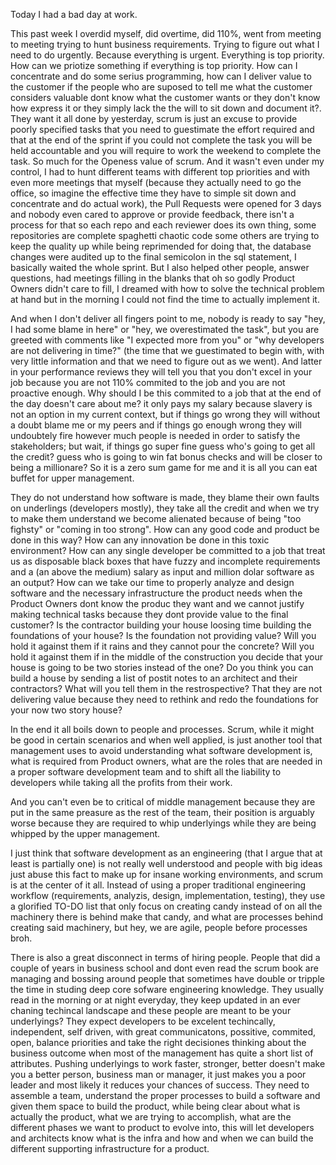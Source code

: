 
Today I had a bad day at work.

This past week I overdid myself, did overtime, did 110%, went from meeting
to meeting trying to hunt business requirements. Trying to figure
out what I need to do urgently. Because everything is urgent.
Everything is top priority. How can we priotize something if
everything is top priority. How can I concentrate and do
some serius programming, how can I deliver value to the customer
if the people who are suposed to tell me what the customer considers valuable
dont know what the customer wants or they don't know how express it or
they simply lack the the will to sit down and document it?.
They want it all done by yesterday,
scrum is just an excuse to provide poorly specified tasks
that you need to guestimate the effort required and that at the end
of the sprint if you could not complete the task you will
be held accountable and you will require to work the weekend to
complete the task. So much for the Openess value of scrum.
And it wasn't even under my control, I had to hunt different
teams with different top priorities and with even more
meetings that myself (because they actually need to go the office,
so imagine the effective time they have to simple sit down
and concentrate and do actual work), the Pull Requests were
opened for 3 days and nobody even cared to approve or provide
feedback, there isn't a process for that so each repo and each reviewer
does its own thing, some repositories are complete spaghetti chaotic code some
others are trying to keep the quality up while being reprimended for doing that,
the database changes were audited up to the final
semicolon in the sql statement, I basically waited the whole sprint.
But I also helped other people, answer questions, had meetings
filling in the blanks that oh so godly Product Owners didn't care to fill,
I dreamed with how to solve the technical problem at hand
but in the morning I could not find the time to actually implement it.

And when I don't deliver all fingers point to me, nobody is ready to say
"hey, I had some blame in here" or "hey, we overestimated the task", but
you are greeted with comments like "I expected more from you" or "why developers are not
delivering in time?" (the time that we guestimated to begin with,
with very little information and that we need to figure out as we went).
And latter in your performance reviews they will tell you that you don't
excel in your job because you are not 110% commited to the job and
you are not proactive enough. Why should I be this commited to a job
that at the end of the day doesn't care about me? it only pays my salary
because slavery is not an option in my current context, but if things
go wrong they will without a doubt blame me or my peers and if things
go enough wrong they will undoubtely fire however much people is needed
in order to satisfy the stakeholders; but wait, if things go super fine
guess who's going to get all the credit? guess who is going to win fat
bonus checks and will be closer to being a millionare? So it is a zero
sum game for me and it is all you can eat buffet for upper management.


They do not understand how software is made, they blame their own faults on
underlings (developers mostly), they take all the credit and when we try
to make them understand we become alienated because of being "too fighsty"
or "coming in too strong". How can any good code and product be done in
this way? How can any innovation be done in this 
toxic environment? How can any single developer be committed to a job
that treat us as disposable black boxes that have fuzzy and incomplete requirements
and a (an above the medium) salary as input and million dolar software as an output?
How can we take our time to properly analyze and design software and
the necessary infrastructure the product needs when the Product Owners dont
know the produc they want and we cannot justify making technical tasks because
they dont provide value to the final customer? Is the contractor building
your house loosing time building the foundations of your house? Is the foundation
not providing value? Will you hold it against them if it rains and they cannot
pour the concrete? Will you hold it against them if in the middle of the construction
you decide that your house is going to be two stories instead of the one?
Do you think you can build a house by sending a list of postit notes to an architect 
and their contractors? What will you tell them in the restrospective? That they are not delivering
value because they need to rethink and redo the foundations for your now two story
house? 

In the end it all boils down to people and processes.
Scrum, while it might be good in certain scenarios and when well applied, is just
another tool that management uses to avoid understanding what software development is,
what is required from Product owners, what are the roles that are needed in a proper
software development team and to shift all the liability to developers while taking
all the profits from their work.

And you can't even be to critical of middle management because they are put
in the same preasure as the rest of the team, their position is arguably worse
because they are required to whip underlyings while they are being whipped by
the upper management.


I just think that software development as an engineering (that I argue that at least is partially one) is
not really well understood and people with big ideas just 
abuse this fact to make up for insane working environments, and
scrum is at the center of it all. Instead of using a proper
traditional engineering workflow (requirements, analyzis, design, implementation, testing),
they use a glorified TO-DO list that only focus on creating candy instead of
on all the machinery there is behind make that candy, and what are processes behind
creating said machinery, but hey, we are agile, people before processes broh.

There is also a great disconnect in terms of hiring people.
People that did a couple of years in business school and dont even read the 
scrum book are managing and bossing around people that sometimes have double or tripple
the time in studing deep core sofware engineering knowledge. They usually read in the morning
or at night everyday, they keep updated in an ever chaning techincal landscape and 
these people are meant to be your underlyings?
They expect developers to be excelent techincally, independent, self driven, with great communicatons,
possitive, commited, open, balance priorities and take the right decisiones
thinking about the business outcome when most of the management has quite a short
list of attributes. Pushing underlyings to work faster, stronger, better doesn't make you
a better person, business man or manager, it just makes you a poor leader and
most likely it reduces your chances of success. They need to assemble a team,
understand the proper processes to build a software and given them space to build the product,
while being clear about what is actually the product, what we are trying to accomplish,
what are the different phases we want to product to evolve into, this will let developers
and architects know what is the infra and how and when we can build the different supporting
infrastructure for a product.







